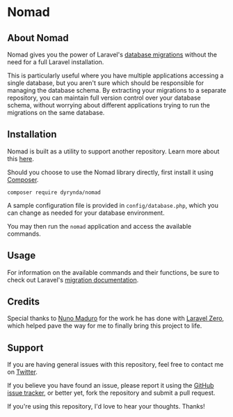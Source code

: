 # Nomad

## About Nomad

Nomad gives you the power of Laravel's [database migrations](https://laravel.com/docs/5.5/migrations) without the need for a full Laravel installation.

This is particularly useful where you have multiple applications accessing a single database, but you aren't sure which should be responsible for managing the database schema. By extracting your migrations to a separate repository, you can maintain full version control over your database schema, without worrying about different applications trying to run the migrations on the same database.

## Installation

Nomad is built as a utility to support another repository. Learn more about this [here](https://github.com/michaeldyrynda/vagabond).

Should you choose to use the Nomad library directly, first install it using [Composer](https://getcomposer.org).

```
composer require dyrynda/nomad
```

A sample configuration file is provided in `config/database.php`, which you can change as needed for your database environment.

You may then run the `nomad` application and access the available commands.

## Usage

For information on the available commands and their functions, be sure to check out Laravel's [migration documentation](https://laravel.com/docs/5.5/migrations).

## Credits

Special thanks to [Nuno Maduro](https://twitter.com/enunomaduro) for the work he has done with [Laravel Zero](http://laravel-zero.com), which helped pave the way for me to finally bring this project to life.

## Support

If you are having general issues with this repository, feel free to contact me on [Twitter](https://twitter.com/michaeldyrynda).

If you believe you have found an issue, please report it using the [GitHub issue tracker](https://github.com/michaeldyrynda/nomad/issues), or better yet, fork the repository and submit a pull request.

If you're using this repository, I'd love to hear your thoughts. Thanks!
